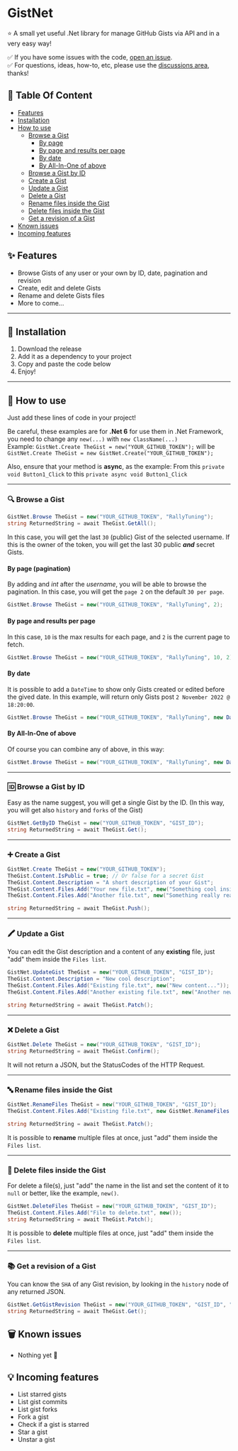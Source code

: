 # GistNet
⭐ A small yet useful .Net library for manage GitHub Gists via API and in a very easy way!

✅ If you have some issues with the code, [open an issue](https://github.com/RallyTuning/GistNet/issues).\
✅ For questions, ideas, how-to, etc, please use the [discussions area](https://github.com/RallyTuning/GistNet/discussions), thanks!

## 🧭 Table Of Content
  - [Features](#features)
  - [Installation](#installation)
  - [How to use](#how-to-use)
    - [Browse a Gist](#browse-a-gist)
      - [By page](#by-page-pagination)
      - [By page and results per page](#by-page-and-results-per-page)
      - [By date](#by-date)
      - [By All-In-One of above](#by-all-in-one-of-above)
    - [Browse a Gist by ID](#browse-a-gist-by-id)
    - [Create a Gist](#create-a-gist)
    - [Update a Gist](#update-a-gist)
    - [Delete a Gist](#delete-a-gist)
    - [Rename files inside the Gist](#rename-files-inside-the-gist)
    - [Delete files inside the Gist](#delete-files-inside-the-gist)
    - [Get a revision of a Gist](#get-a-revision-of-a-gist)
  - [Known issues](#known-issues)
  - [Incoming features](#incoming-features)

## ✨ Features
- Browse Gists of any user or your own by ID, date, pagination and revision
- Create, edit and delete Gists
- Rename and delete Gists files
- More to come...

---
## 🔌 Installation
1. Download the release
2. Add it as a dependency to your project
3. Copy and paste the code below
4. Enjoy!

---
## 📐 How to use
Just add these lines of code in your project!

Be careful, these examples are for **.Net 6** for use them in .Net Framework, you need to change any `new(...)` with `new ClassName(...)`\
Example: `GistNet.Create TheGist = new("YOUR_GITHUB_TOKEN");` will be `GistNet.Create TheGist = new GistNet.Create("YOUR_GITHUB_TOKEN");`

Also, ensure that your method is **async**, as the example: From this `private void Button1_Click` to this `private async void Button1_Click`

---
### 🔍 Browse a Gist
```c#
GistNet.Browse TheGist = new("YOUR_GITHUB_TOKEN", "RallyTuning");
string ReturnedString = await TheGist.GetAll();
```
In this case, you will get the last `30` (public) Gist of the selected username. If this is the owner of the token, you will get the last 30 public ***and*** secret Gists.

#### By page (pagination)
By adding and *int* after the *username*, you will be able to browse the pagination. In this case, you will get the `page 2` on the default `30 per page`.
```c#
GistNet.Browse TheGist = new("YOUR_GITHUB_TOKEN", "RallyTuning", 2);
```

#### By page and results per page
In this case, `10` is the max results for each page, and `2` is the current page to fetch.
```c#
GistNet.Browse TheGist = new("YOUR_GITHUB_TOKEN", "RallyTuning", 10, 2);
```

#### By date
It is possible to add a `DateTime` to show only Gists created or edited before the gived date.
In this example, will return only Gists post `2 November 2022 @ 18:20:00`.
```c#
GistNet.Browse TheGist = new("YOUR_GITHUB_TOKEN", "RallyTuning", new DateTime(2022, 11, 2, 18, 20, 0));
```

#### By All-In-One of above
Of course you can combine any of above, in this way:
```c#
GistNet.Browse TheGist = new("YOUR_GITHUB_TOKEN", "RallyTuning", new DateTime(2022, 11, 2, 18, 20, 0), 10, 2);
```

---
### 🆔 Browse a Gist by ID
Easy as the name suggest, you will get a single Gist by the ID. (In this way, you will get also `history` and `forks` of the Gist)
```c#
GistNet.GetByID TheGist = new("YOUR_GITHUB_TOKEN", "GIST_ID");
string ReturnedString = await TheGist.Get();
```

---
### ➕ Create a Gist
```c#
GistNet.Create TheGist = new("YOUR_GITHUB_TOKEN");
TheGist.Content.IsPublic = true; // Or false for a secret Gist
TheGist.Content.Description = "A short description of your Gist";
TheGist.Content.Files.Add("Your new file.txt", new("Something cool inside the file"));
TheGist.Content.Files.Add("Another file.txt", new("Something really really cool"));

string ReturnedString = await TheGist.Push();
```

---
### 🖍 Update a Gist
You can edit the Gist description and a content of any **existing** file, just "add" them inside the `Files list`.
```c#
GistNet.UpdateGist TheGist = new("YOUR_GITHUB_TOKEN", "GIST_ID");
TheGist.Content.Description = "New cool description";
TheGist.Content.Files.Add("Existing file.txt", new("New content..."));
TheGist.Content.Files.Add("Another existing file.txt", new("Another new content of the file..."));

string ReturnedString = await TheGist.Patch();
```

---
### ❌ Delete a Gist
```c#
GistNet.Delete TheGist = new("YOUR_GITHUB_TOKEN", "GIST_ID");
string ReturnedString = await TheGist.Confirm();
```
It will not return a JSON, but the StatusCodes of the HTTP Request.

---
### 🔤 Rename files inside the Gist

```c#
GistNet.RenameFiles TheGist = new("YOUR_GITHUB_TOKEN", "GIST_ID");
TheGist.Content.Files.Add("Existing file.txt", new GistNet.RenameFiles.Details.FileContent("New name.txt"));

string ReturnedString = await TheGist.Patch();
```
It is possible to **rename** multiple files at once, just "add" them inside the `Files list`.

---
### 📎 Delete files inside the Gist
For delete a file(s), just "add" the name in the list and set the content of it to `null` or better, like the example, `new()`.

```c#
GistNet.DeleteFiles TheGist = new("YOUR_GITHUB_TOKEN", "GIST_ID");
TheGist.Content.Files.Add("File to delete.txt", new());
string ReturnedString = await TheGist.Patch();
```
It is possible to **delete** multiple files at once, just "add" them inside the `Files list`.

---
### 📚 Get a revision of a Gist
You can know the `SHA` of any Gist revision, by looking in the `history` node of any returned JSON.
```c#
GistNet.GetGistRevision TheGist = new("YOUR_GITHUB_TOKEN", "GIST_ID", "SHA_OF_THE_REVISION");
string ReturnedString = await TheGist.Get();
```


## 🗑 Known issues

- Nothing yet 🥳


## 💡 Incoming features

- List starred gists
- List gist commits
- List gist forks
- Fork a gist
- Check if a gist is starred
- Star a gist
- Unstar a gist